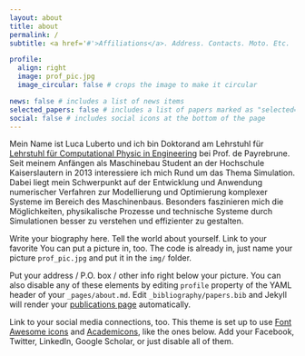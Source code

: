 ```yaml
---
layout: about
title: about
permalink: /
subtitle: <a href='#'>Affiliations</a>. Address. Contacts. Moto. Etc.

profile:
  align: right
  image: prof_pic.jpg
  image_circular: false # crops the image to make it circular

news: false # includes a list of news items
selected_papers: false # includes a list of papers marked as "selected={true}"
social: false # includes social icons at the bottom of the page
---
```


Mein Name ist Luca Luberto und ich bin Doktorand am Lehrstuhl für [Lehrstuhl für Computational Physic in Engineering](https://mv.rptu.de/fgs/cpe/cpe) bei Prof. de Payrebrune. Seit meinem Anfängen als Maschinebau Student an der Hochschule Kaiserslautern in 2013 interessiere ich mich Rund um das Thema Simulation. Dabei liegt mein Schwerpunkt auf der Entwicklung und Anwendung numerischer Verfahren zur Modellierung und Optimierung komplexer Systeme im Bereich des Maschinenbaus. Besonders faszinieren mich die Möglichkeiten, physikalische Prozesse und technische Systeme durch Simulationen besser zu verstehen und effizienter zu gestalten.

Write your biography here. Tell the world about yourself. Link to your favorite  You can put a picture in, too. The code is already in, just name your picture `prof_pic.jpg` and put it in the `img/` folder.

Put your address / P.O. box / other info right below your picture. You can also disable any of these elements by editing `profile` property of the YAML header of your `_pages/about.md`. Edit `_bibliography/papers.bib` and Jekyll will render your [publications page](/al-folio/publications/) automatically.

Link to your social media connections, too. This theme is set up to use [Font Awesome icons](https://fontawesome.com/) and [Academicons](https://jpswalsh.github.io/academicons/), like the ones below. Add your Facebook, Twitter, LinkedIn, Google Scholar, or just disable all of them.

